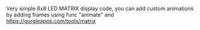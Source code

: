 Very simple 8x8 LED MATRIX display code, you can add custom animations by adding frames using func "animate" and https://gurgleapps.com/tools/matrix
